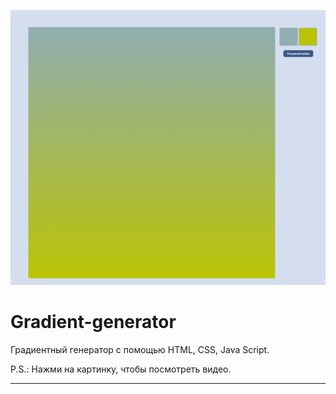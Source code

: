 
[![Обложка к видео «gradient-generator»](./images/img.png)](https://youtu.be/EhutupPPzbI)



# Gradient-generator


Градиентный генератор с помощью HTML, CSS, Java Script.


P.S.: Нажми на картинку, чтобы посмотреть видео.


---
